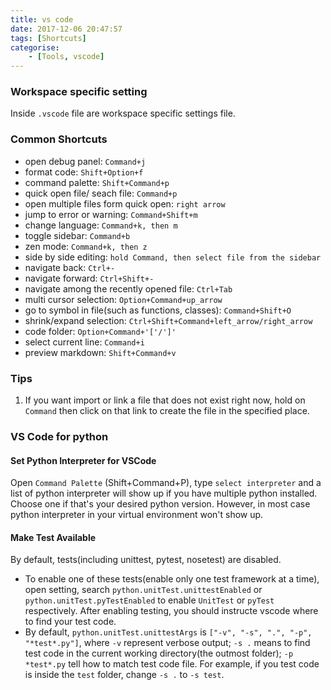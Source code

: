 ```yaml
---
title: vs code
date: 2017-12-06 20:47:57
tags: [Shortcuts]
categorise:
    - [Tools, vscode]
---
```



### Workspace specific setting 
Inside `.vscode` file are workspace specific settings file.

### Common Shortcuts
- open debug panel: `Command+j`
- format code: `Shift+Option+f`
- command palette: `Shift+Command+p`
- quick open file/ seach file: `Command+p`
- open multiple files form quick open: `right arrow`
- jump to error or warning: `Command+Shift+m`
- change language: `Command+k, then m`
- toggle sidebar: `Command+b`
- zen mode: `Command+k, then z`
- side by side editing: `hold Command, then select file from the sidebar`
- navigate back: `Ctrl+-`
- navigate forward: `Ctrl+Shift+-`
- navigate among the recently opened file: `Ctrl+Tab`
- multi cursor selection: `Option+Command+up_arrow`
- go to symbol in file(such as functions, classes): `Command+Shift+O`
- shrink/expand selection: `Ctrl+Shift+Command+left_arrow/right_arrow`
- code folder: `Option+Command+'['/']'`
- select current line: `Command+i`
- preview markdown: `Shift+Command+v`

### Tips
1. If you want import or link a file that does not exist right now, hold on `Command` then click on that link to create the file in the specified place.


### VS Code for python
#### Set Python Interpreter for VSCode
Open `Command Palette` (Shift+Command+P), type `select interpreter` and a list of python interpreter will show up if you have multiple python installed. Choose one if that's your desired python version. However, in most case python interpreter in your virtual environment won't show up. 

#### Make Test Available
By default, tests(including unittest, pytest, nosetest) are disabled. 
- To enable one of these tests(enable only one test framework at a time), open setting, search `python.unitTest.unittestEnabled` or `python.unitTest.pyTestEnabled` to enable `UnitTest` or `pyTest` respectively. 
After enabling testing, you should instructe vscode where to find your test code. 
- By default, `python.unitTest.unittestArgs` is `["-v", "-s", ".", "-p", "*test*.py"]`, where `-v` represent verbose output; `-s .` means to find test code in the current working directory(the outmost folder); `-p *test*.py` tell how to match test code file. For example, if you test code is inside the `test` folder, change `-s .` to `-s test`.



